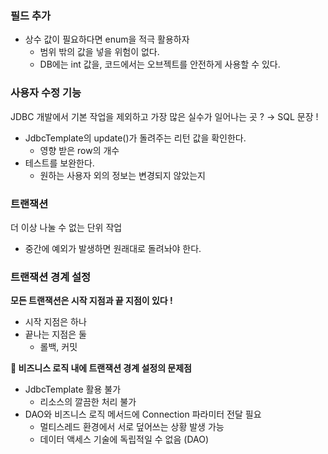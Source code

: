 ### 필드 추가

- 상수 값이 필요하다면 enum을 적극 활용하자
    - 범위 밖의 값을 넣을 위험이 없다.
    - DB에는 int 값을, 코드에서는 오브젝트를 안전하게 사용할 수 있다.
    

### 사용자 수정 기능

JDBC 개발에서 기본 작업을 제외하고 가장 많은 실수가 일어나는 곳 ? → SQL 문장 !

- JdbcTemplate의 update()가 돌려주는 리턴 값을 확인한다.
    - 영향 받은 row의 개수
- 테스트를 보완한다.
    - 원하는 사용자 외의 정보는 변경되지 않았는지

### 트랜잭션

더 이상 나눌 수 없는 단위 작업

- 중간에 예외가 발생하면 원래대로 돌려놔야 한다.

### 트랜잭션 경계 설정

**모든 트랜잭션은 시작 지점과 끝 지점이 있다 !**

- 시작 지점은 하나
- 끝나는 지점은 둘
    - 롤백, 커밋

**🤔 비즈니스 로직 내에 트랜잭션 경계 설정의 문제점**

- JdbcTemplate 활용 불가
    - 리소스의 깔끔한 처리 불가
- DAO와 비즈니스 로직 메서드에 Connection 파라미터 전달 필요
    - 멀티스레드 환경에서 서로 덮어쓰는 상황 발생 가능
    - 데이터 액세스 기술에 독립적일 수 없음 (DAO)
